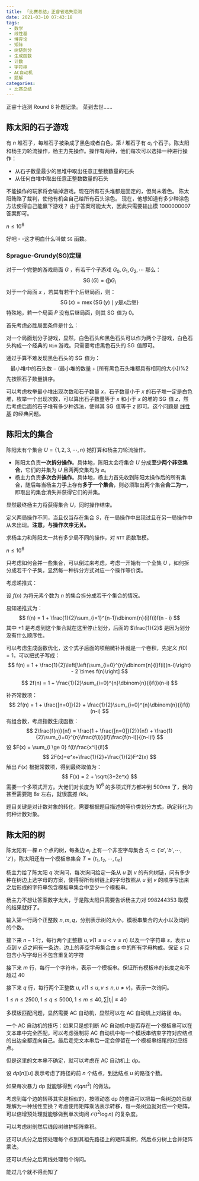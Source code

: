 ```yaml
---
title: 「比赛总结」正睿省选失恋测
date: 2021-03-10 07:43:18
tags:
 - 数学
 - 线性基
 - 博弈论
 - 矩阵
 - 树链剖分
 - 生成函数
 - 计数
 - 字符串
 - AC自动机
 - 题解
categories:
 - 比赛总结
---
```


正睿十连测 Round 8 补题记录。 菜到去世……

<!-- more -->

## 陈太阳的石子游戏

有 $n$ 堆石子，每堆石子被染成了黑色或者白色，第 $i$ 堆石子有 $a_i$ 个石子。陈太阳和杨主力轮流操作，杨主力先操作。操作有两种，他们每次可以选择一种进行操作：

- 从石子数量最少的黑堆中取出任意正整数数量的石头
- 从任何白堆中取出任意正整数数量的石头

不能操作的玩家将会输掉游戏。现在所有石头堆都是固定的，但尚未着色。 陈太阳贿赂了裁判，使他有机会自己给所有石头涂色。 现在，他想知道有多少种涂色方法使得自己能赢下游戏？ 由于答案可能太大，因此只需要输出模 $1 000 000 007$ 答案即可。

$n\le 10^6$

好吧 - -这才明白什么叫做 `SG` 函数。

### Sprague-Grundy(SG)定理

对于一个完整的游戏局面 $G$ ，有若干个子游戏 $G_0, G_1, G_2, \cdots$ 那么：
$$
\operatorname{SG}(G) = \bigoplus\limits{G_i}
$$
对于一个局面 $x$ ，若其有若干个后继局面，则：
$$
\operatorname{SG}(x) = \operatorname{mex}\{ \operatorname{SG}(y) \mid y \text{是} x \text{后继} \}
$$
 特殊地，若一个局面 $P$ 没有后继局面，则其 $\operatorname{SG}$ 值为 $0$。

首先考虑必胜局面条件是什么：

对一个局面划分子游戏，显然，白色石头和黑色石头可以作为两个子游戏，白色石头构成一个经典的 `Nim` 游戏。只需要考虑黑色石头的 $\operatorname{SG}$ 值即可。

通过手算不难发现黑色石头的 $\operatorname{SG}$ 值为：
$$
\text{最小堆中的石头数}-(\text{最小堆的数量}+[\text{所有黑色石头堆都具有相同的大小}]) \% 2
$$
先按照石子数量排序。

可以考虑枚举最小堆出现次数和石子数量 $x$，石子数量小于 $x$ 的石子堆一定是白色堆，枚举一个出现次数，可以算出石子数量等于 $x$ 和小于 $x$ 的堆的 $\operatorname{SG}$ 值 $z$，然后考虑后面的石子堆有多少种选法，使得其 $\operatorname{SG}$ 值等于 $z​$ 即可。这个问题是 [线性基](https://shuyumo2003.github.io/%E3%80%8C%E7%90%90%E8%AE%B0%E3%80%8D%E8%B4%B0%E6%9C%88-%E5%8F%81%E6%9C%88-%E7%90%90%E8%AE%B0/#%E7%BA%BF%E6%80%A7%E5%9F%BA%E7%90%90%E8%AE%B0) 的经典问题。

## 陈阳太的集合

陈阳太有个集合 $U=\{ 1,2,3,⋯,n \}$ 她打算和杨主力轮流操作。

- 陈阳太负责**一次拆分操作**。具体地，陈阳太会将集合 $U$ 分成**至少两个非空集合**，它们的并集为 $U$ 且两两交集均为 $\varnothing$。
- 杨主力负责**多次合并操作**。具体地，杨主力首先收到陈阳太操作后的所有集合，随后每当杨主力手上存有**多于一个集合**，则必须取出两个集合**合二为一**，即取出的集合消失并获得它们的并集。

显然最终杨主力将获得集合 $U$，同时操作结束。

定义两局操作不同，当且仅当存在集合 $S$，在一局操作中出现过且在另一局操作中从未出现。**注意，与操作次序无关。**

求杨主力和陈阳太一共有多少局不同的操作，对 `NTT` 质数取模。

$n \le 10^6$

只考虑如何合并一些集合，可以倒过来考虑，考虑一开始有一个全集 $U$ ，如何拆分成若干个子集，显然每一种拆分方式对应一个操作等价类。

考虑递推式：

设 $f(n)$ 为将元素个数为 $n$ 的集合拆分成若干个集合的情况。

易知递推式为：
$$
f(n) = 1 + \frac{1}{2}\sum_{i=1}^{n-1}\dbinom{n}{i}f(i)f(n - i)
$$
其中 $+1$ 是考虑到这个集合就在这里停止划分，后面的 $\frac{1}{2}​$ 是因为划分没有什么顺序性。

可以考虑生成函数优化，这个式子后面的项稍微补补就是一个卷积，先定义 $f(0)=1$，可以把式子写成：
$$
f(n) = 1 + \frac{1}{2}\left[\left(\sum_{i=0}^{n}\dbinom{n}{i}f(i)(n-i)\right) - 2 \times f(n)\right]
$$

$$
2f(n) = 1 + \frac{1}{2}\sum_{i=0}^{n}\dbinom{n}{i}f(i)(n-i)
$$

补齐常数项：
$$
2f(n) = 1 + \frac{[n=0]}{2} + \frac{1}{2}\sum_{i=0}^{n}\dbinom{n}{i}f(i)(n-i)
$$
有组合数，考虑指数生成函数：
$$
2\frac{f(n)}{n!} = \frac{1 + \frac{[n=0]}{2}}{n!} + \frac{1}{2}\sum_{i=0}^{n}\frac{f(i)}{i!}\frac{f(n-i)}{(n-i)!}
$$
设 $F(x) = \sum_{i \ge 0} f(i)\frac{x^i}{i!}$
$$
2F(x)=e^x+\frac{1}{2}+\frac{1}{2}F^2(x)
$$
解出 $F(x)$ 根据常数项，得到最终取值为：
$$
F(x) = 2 + \sqrt{3+2e^x}
$$
需要一个多项式开方。大佬们对长度为 $10^6$ 的多项式开方都冲到 $500ms$ 了，我的甚至需要跑 $8s$ 左右，就很震撼 /kk。

题目关键是对计数对象的转化，需要根据题目描述的等价类划分方式，确定转化为何种计数对象。

## 陈太阳的树

陈太阳有一棵 $n$ 个点的树，每条边 $e_i$ 上有一个非空字母集合 $S_i \subset \{'a','b',\cdots,'z'\}$，陈太阳还有一个模板串集合 $T = \{t_1, t_2, \cdots, t_m\}$

杨主力给了陈太阳  $q$ 次询问，每次询问给定一条从 $u$ 到 $v$ 的有向树链，问有多少种在树边上选字母的方案，使得将所有树链上的字母按照从 $u$ 到 $v$ 的顺序写出来之后形成的字符串包含模板串集合中至少一个模板串。

杨主力不想让答案数字太大，于是陈太阳只需要告诉杨主力对 998244353 取模的结果就好了。

输入第一行两个正整数 $n,m,q$，分别表示树的大小，模板串集合的大小以及询问的个数。

接下来 $n-1$ 行，每行两个正整数 $u,v(1 \le u < v \le n)$ 以及一个字符串 $s$，表示 $u$ 点到 $v$ 点之间有一条边，边上的非空字母集合由 $s$ 中的所有字母构成。保证 $s$ 只包含小写字母且不包含重复的字符

接下来 $m$ 行，每行一个字符串，表示一个模板串。保证所有模板串的长度之和不超过 40

接下来 $q$ 行，每行两个正整数 $u,v(1 \le u,v \le n, u\neq v)$，表示一次询问。

$1\le n \le 2500, 1\le q \le 5000, 1\le m \le 40, \sum|t_i|\le 40$

多模板匹配问题，显然需要 AC 自动机，显然可以在 AC 自动机上对路径 dp。

一个 AC  自动机的技巧：如果只是想判断 AC 自动机中是否存在一个模板串可以在文本串中完全匹配，可以考虑强制将 AC 自动机中每一个模板串结束字符对应结点的出边全都连向自己。最后走完文本串后一定会停留在一个模板串结尾的对应结点。

但是这里的文本串不确定，就可以考虑在 AC 自动机上 dp。

设 $dp[n][u]$ 表示考虑了路径的前 $n$ 个结点，到达结点 $u$ 的路径个数。

如果每次暴力 dp 就能够得到 $\mathcal{O}(qnt^3)$ 的做法。

考虑到每个边的转移其实是相似的，按照动态 dp 的套路可以把每一条树边的贡献理解为一种线性变换？考虑使用矩阵乘法表示转移，每一条树边就对应一个矩阵，可以倍增预处理就能够做到单次询问 $\mathcal{O}(t^2\log n)$ 的复杂度。

可以考虑树剖然后线段树维护矩阵乘积。

还可以点分之后预处理每个点到其祖先路径上的矩阵乘积，然后点分树上合并矩阵乘法。

还可以点分之后离线处理每个询问。

能过几个就不得而知了
